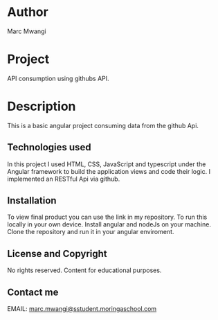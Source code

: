 # Author

Marc Mwangi

# Project

API consumption using githubs API.

# Description

This is a basic angular project consuming data from the github Api. 

## Technologies used

In this project I used HTML, CSS, JavaScript and typescript under the Angular framework to build the application views and code their logic. I implemented an RESTful Api via github.

## Installation

To view final product you can use the link in my repository. To run this locally in your own device. Install angular and nodeJs on your machine. Clone the repository and run it in your angular enviroment.

## License and Copyright

No rights reserved. Content for educational purposes.

## Contact me

EMAIL: marc.mwangi@sstudent.moringaschool.com
